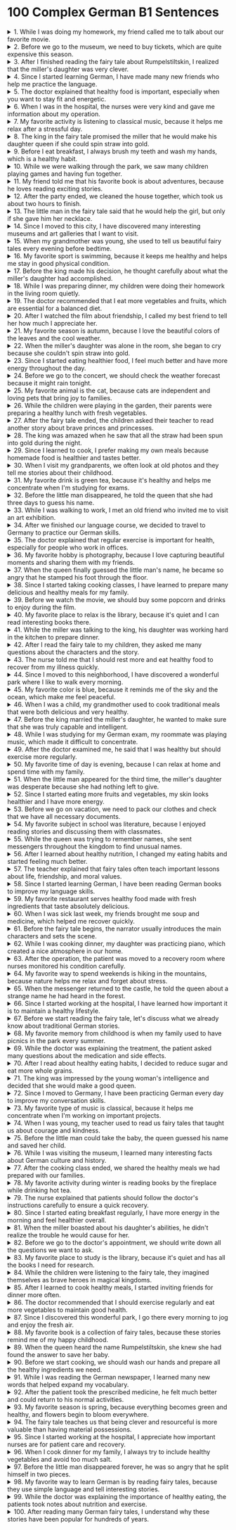 # 100 Complex German B1 Sentences

<details>
<summary>1. While I was doing my homework, my friend called me to talk about our favorite movie.</summary>

Während ich meine Hausaufgaben machte, rief mich mein Freund an, um über unseren Lieblingsfilm zu sprechen.
</details>

<details>
<summary>2. Before we go to the museum, we need to buy tickets, which are quite expensive this season.</summary>

Bevor wir ins Museum gehen, müssen wir Tickets kaufen, die in dieser Jahreszeit ziemlich teuer sind.
</details>

<details>
<summary>3. After I finished reading the fairy tale about Rumpelstiltskin, I realized that the miller's daughter was very clever.</summary>

Nachdem ich das Märchen über Rumpelstilzchen gelesen hatte, erkannte ich, dass die Müllerstochter sehr klug war.
</details>

<details>
<summary>4. Since I started learning German, I have made many new friends who help me practice the language.</summary>

Seit ich Deutsch lerne, habe ich viele neue Freunde gefunden, die mir beim Üben der Sprache helfen.
</details>

<details>
<summary>5. The doctor explained that healthy food is important, especially when you want to stay fit and energetic.</summary>

Der Arzt erklärte, dass gesunde Lebensmittel wichtig sind, besonders wenn man fit und energisch bleiben möchte.
</details>

<details>
<summary>6. When I was in the hospital, the nurses were very kind and gave me information about my operation.</summary>

Als ich im Krankenhaus war, waren die Krankenschwestern sehr freundlich und gaben mir Informationen über meine Operation.
</details>

<details>
<summary>7. My favorite activity is listening to classical music, because it helps me relax after a stressful day.</summary>

Meine Lieblingsaktivität ist es, klassische Musik zu hören, weil sie mir hilft, nach einem stressigen Tag zu entspannen.
</details>

<details>
<summary>8. The king in the fairy tale promised the miller that he would make his daughter queen if she could spin straw into gold.</summary>

Der König im Märchen versprach dem Müller, dass er seine Tochter zur Königin machen würde, wenn sie Stroh zu Gold spinnen könnte.
</details>

<details>
<summary>9. Before I eat breakfast, I always brush my teeth and wash my hands, which is a healthy habit.</summary>

Bevor ich frühstücke, putze ich mir immer die Zähne und wasche mir die Hände, was eine gesunde Gewohnheit ist.
</details>

<details>
<summary>10. While we were walking through the park, we saw many children playing games and having fun together.</summary>

Während wir durch den Park spazierten, sahen wir viele Kinder, die Spiele spielten und zusammen Spaß hatten.
</details>

<details>
<summary>11. My friend told me that his favorite book is about adventures, because he loves reading exciting stories.</summary>

Mein Freund erzählte mir, dass sein Lieblingsbuch von Abenteuern handelt, weil er gerne aufregende Geschichten liest.
</details>

<details>
<summary>12. After the party ended, we cleaned the house together, which took us about two hours to finish.</summary>

Nachdem die Party zu Ende war, räumten wir das Haus zusammen auf, was uns etwa zwei Stunden kostete.
</details>

<details>
<summary>13. The little man in the fairy tale said that he would help the girl, but only if she gave him her necklace.</summary>

Das kleine Männchen im Märchen sagte, dass es dem Mädchen helfen würde, aber nur wenn sie ihm ihre Halskette gäbe.
</details>

<details>
<summary>14. Since I moved to this city, I have discovered many interesting museums and art galleries that I want to visit.</summary>

Seit ich in diese Stadt gezogen bin, habe ich viele interessante Museen und Kunstgalerien entdeckt, die ich besuchen möchte.
</details>

<details>
<summary>15. When my grandmother was young, she used to tell us beautiful fairy tales every evening before bedtime.</summary>

Als meine Großmutter jung war, erzählte sie uns jeden Abend schöne Märchen vor dem Schlafengehen.
</details>

<details>
<summary>16. My favorite sport is swimming, because it keeps me healthy and helps me stay in good physical condition.</summary>

Mein Lieblingssport ist Schwimmen, weil es mich gesund hält und mir hilft, in guter körperlicher Verfassung zu bleiben.
</details>

<details>
<summary>17. Before the king made his decision, he thought carefully about what the miller's daughter had accomplished.</summary>

Bevor der König seine Entscheidung traf, dachte er sorgfältig darüber nach, was die Müllerstochter geleistet hatte.
</details>

<details>
<summary>18. While I was preparing dinner, my children were doing their homework in the living room quietly.</summary>

Während ich das Abendessen zubereitete, machten meine Kinder ruhig ihre Hausaufgaben im Wohnzimmer.
</details>

<details>
<summary>19. The doctor recommended that I eat more vegetables and fruits, which are essential for a balanced diet.</summary>

Der Arzt empfahl mir, mehr Gemüse und Obst zu essen, die für eine ausgewogene Ernährung unerlässlich sind.
</details>

<details>
<summary>20. After I watched the film about friendship, I called my best friend to tell her how much I appreciate her.</summary>

Nachdem ich den Film über Freundschaft gesehen hatte, rief ich meine beste Freundin an, um ihr zu sagen, wie sehr ich sie schätze.
</details>

<details>
<summary>21. My favorite season is autumn, because I love the beautiful colors of the leaves and the cool weather.</summary>

Meine Lieblingsjahreszeit ist der Herbst, weil ich die schönen Farben der Blätter und das kühle Wetter liebe.
</details>

<details>
<summary>22. When the miller's daughter was alone in the room, she began to cry because she couldn't spin straw into gold.</summary>

Als die Müllerstochter allein im Zimmer war, fing sie an zu weinen, weil sie Stroh nicht zu Gold spinnen konnte.
</details>

<details>
<summary>23. Since I started eating healthier food, I feel much better and have more energy throughout the day.</summary>

Seit ich gesündere Lebensmittel esse, fühle ich mich viel besser und habe den ganzen Tag über mehr Energie.
</details>

<details>
<summary>24. Before we go to the concert, we should check the weather forecast because it might rain tonight.</summary>

Bevor wir ins Konzert gehen, sollten wir die Wettervorhersage prüfen, weil es heute Abend regnen könnte.
</details>

<details>
<summary>25. My favorite animal is the cat, because cats are independent and loving pets that bring joy to families.</summary>

Mein Lieblingstier ist die Katze, weil Katzen unabhängige und liebevolle Haustiere sind, die Familien Freude bringen.
</details>

<details>
<summary>26. While the children were playing in the garden, their parents were preparing a healthy lunch with fresh vegetables.</summary>

Während die Kinder im Garten spielten, bereiteten ihre Eltern ein gesundes Mittagessen mit frischem Gemüse zu.
</details>

<details>
<summary>27. After the fairy tale ended, the children asked their teacher to read another story about brave princes and princesses.</summary>

Nachdem das Märchen zu Ende war, baten die Kinder ihre Lehrerin, eine weitere Geschichte über mutige Prinzen und Prinzessinnen zu lesen.
</details>

<details>
<summary>28. The king was amazed when he saw that all the straw had been spun into gold during the night.</summary>

Der König war erstaunt, als er sah, dass das ganze Stroh während der Nacht zu Gold gesponnen worden war.
</details>

<details>
<summary>29. Since I learned to cook, I prefer making my own meals because homemade food is healthier and tastes better.</summary>

Seit ich kochen gelernt habe, bereite ich lieber meine eigenen Mahlzeiten zu, weil selbstgemachtes Essen gesünder ist und besser schmeckt.
</details>

<details>
<summary>30. When I visit my grandparents, we often look at old photos and they tell me stories about their childhood.</summary>

Wenn ich meine Großeltern besuche, schauen wir oft alte Fotos an und sie erzählen mir Geschichten aus ihrer Kindheit.
</details>

<details>
<summary>31. My favorite drink is green tea, because it's healthy and helps me concentrate when I'm studying for exams.</summary>

Mein Lieblingsgetränk ist grüner Tee, weil er gesund ist und mir hilft, mich zu konzentrieren, wenn ich für Prüfungen lerne.
</details>

<details>
<summary>32. Before the little man disappeared, he told the queen that she had three days to guess his name.</summary>

Bevor das kleine Männchen verschwand, sagte es der Königin, dass sie drei Tage hatte, um seinen Namen zu erraten.
</details>

<details>
<summary>33. While I was walking to work, I met an old friend who invited me to visit an art exhibition.</summary>

Während ich zur Arbeit ging, traf ich einen alten Freund, der mich einlud, eine Kunstausstellung zu besuchen.
</details>

<details>
<summary>34. After we finished our language course, we decided to travel to Germany to practice our German skills.</summary>

Nachdem wir unseren Sprachkurs beendet hatten, beschlossen wir, nach Deutschland zu reisen, um unsere Deutschkenntnisse zu üben.
</details>

<details>
<summary>35. The doctor explained that regular exercise is important for health, especially for people who work in offices.</summary>

Der Arzt erklärte, dass regelmäßige Bewegung für die Gesundheit wichtig ist, besonders für Menschen, die in Büros arbeiten.
</details>

<details>
<summary>36. My favorite hobby is photography, because I love capturing beautiful moments and sharing them with my friends.</summary>

Mein Lieblingshobby ist die Fotografie, weil ich gerne schöne Momente einfange und sie mit meinen Freunden teile.
</details>

<details>
<summary>37. When the queen finally guessed the little man's name, he became so angry that he stamped his foot through the floor.</summary>

Als die Königin endlich den Namen des kleinen Männchens erriet, wurde er so wütend, dass er mit dem Fuß durch den Boden stampfte.
</details>

<details>
<summary>38. Since I started taking cooking classes, I have learned to prepare many delicious and healthy meals for my family.</summary>

Seit ich Kochkurse nehme, habe ich gelernt, viele köstliche und gesunde Mahlzeiten für meine Familie zuzubereiten.
</details>

<details>
<summary>39. Before we watch the movie, we should buy some popcorn and drinks to enjoy during the film.</summary>

Bevor wir den Film schauen, sollten wir Popcorn und Getränke kaufen, um sie während des Films zu genießen.
</details>

<details>
<summary>40. My favorite place to relax is the library, because it's quiet and I can read interesting books there.</summary>

Mein Lieblingsort zum Entspannen ist die Bibliothek, weil es dort ruhig ist und ich interessante Bücher lesen kann.
</details>

<details>
<summary>41. While the miller was talking to the king, his daughter was working hard in the kitchen to prepare dinner.</summary>

Während der Müller mit dem König sprach, arbeitete seine Tochter hart in der Küche, um das Abendessen vorzubereiten.
</details>

<details>
<summary>42. After I read the fairy tale to my children, they asked me many questions about the characters and the story.</summary>

Nachdem ich meinen Kindern das Märchen vorgelesen hatte, stellten sie mir viele Fragen über die Charaktere und die Geschichte.
</details>

<details>
<summary>43. The nurse told me that I should rest more and eat healthy food to recover from my illness quickly.</summary>

Die Krankenschwester sagte mir, dass ich mehr ruhen und gesunde Lebensmittel essen sollte, um schnell von meiner Krankheit zu genesen.
</details>

<details>
<summary>44. Since I moved to this neighborhood, I have discovered a wonderful park where I like to walk every morning.</summary>

Seit ich in diese Nachbarschaft gezogen bin, habe ich einen wunderbaren Park entdeckt, in dem ich gerne jeden Morgen spazieren gehe.
</details>

<details>
<summary>45. My favorite color is blue, because it reminds me of the sky and the ocean, which make me feel peaceful.</summary>

Meine Lieblingsfarbe ist Blau, weil sie mich an den Himmel und das Meer erinnert, die mich friedlich fühlen lassen.
</details>

<details>
<summary>46. When I was a child, my grandmother used to cook traditional meals that were both delicious and very healthy.</summary>

Als ich ein Kind war, kochte meine Großmutter traditionelle Gerichte, die sowohl köstlich als auch sehr gesund waren.
</details>

<details>
<summary>47. Before the king married the miller's daughter, he wanted to make sure that she was truly capable and intelligent.</summary>

Bevor der König die Müllerstochter heiratete, wollte er sicherstellen, dass sie wirklich fähig und intelligent war.
</details>

<details>
<summary>48. While I was studying for my German exam, my roommate was playing music, which made it difficult to concentrate.</summary>

Während ich für meine Deutschprüfung lernte, spielte mein Mitbewohner Musik, was es schwierig machte, mich zu konzentrieren.
</details>

<details>
<summary>49. After the doctor examined me, he said that I was healthy but should exercise more regularly.</summary>

Nachdem der Arzt mich untersucht hatte, sagte er, dass ich gesund sei, aber regelmäßiger Sport treiben sollte.
</details>

<details>
<summary>50. My favorite time of day is evening, because I can relax at home and spend time with my family.</summary>

Meine Lieblingstageszeit ist der Abend, weil ich zu Hause entspannen und Zeit mit meiner Familie verbringen kann.
</details>

<details>
<summary>51. When the little man appeared for the third time, the miller's daughter was desperate because she had nothing left to give.</summary>

Als das kleine Männchen zum dritten Mal erschien, war die Müllerstochter verzweifelt, weil sie nichts mehr zu geben hatte.
</details>

<details>
<summary>52. Since I started eating more fruits and vegetables, my skin looks healthier and I have more energy.</summary>

Seit ich mehr Obst und Gemüse esse, sieht meine Haut gesünder aus und ich habe mehr Energie.
</details>

<details>
<summary>53. Before we go on vacation, we need to pack our clothes and check that we have all necessary documents.</summary>

Bevor wir in den Urlaub fahren, müssen wir unsere Kleidung einpacken und prüfen, dass wir alle notwendigen Dokumente haben.
</details>

<details>
<summary>54. My favorite subject in school was literature, because I enjoyed reading stories and discussing them with classmates.</summary>

Mein Lieblingsfach in der Schule war Literatur, weil ich gerne Geschichten las und sie mit Mitschülern diskutierte.
</details>

<details>
<summary>55. While the queen was trying to remember names, she sent messengers throughout the kingdom to find unusual names.</summary>

Während die Königin versuchte, sich an Namen zu erinnern, schickte sie Boten durch das ganze Königreich, um ungewöhnliche Namen zu finden.
</details>

<details>
<summary>56. After I learned about healthy nutrition, I changed my eating habits and started feeling much better.</summary>

Nachdem ich über gesunde Ernährung gelernt hatte, änderte ich meine Essgewohnheiten und fühlte mich viel besser.
</details>

<details>
<summary>57. The teacher explained that fairy tales often teach important lessons about life, friendship, and moral values.</summary>

Die Lehrerin erklärte, dass Märchen oft wichtige Lektionen über das Leben, Freundschaft und moralische Werte lehren.
</details>

<details>
<summary>58. Since I started learning German, I have been reading German books to improve my language skills.</summary>

Seit ich Deutsch lerne, lese ich deutsche Bücher, um meine Sprachkenntnisse zu verbessern.
</details>

<details>
<summary>59. My favorite restaurant serves healthy food made with fresh ingredients that taste absolutely delicious.</summary>

Mein Lieblingsrestaurant serviert gesunde Speisen aus frischen Zutaten, die absolut köstlich schmecken.
</details>

<details>
<summary>60. When I was sick last week, my friends brought me soup and medicine, which helped me recover quickly.</summary>

Als ich letzte Woche krank war, brachten mir meine Freunde Suppe und Medizin, was mir half, schnell zu genesen.
</details>

<details>
<summary>61. Before the fairy tale begins, the narrator usually introduces the main characters and sets the scene.</summary>

Bevor das Märchen beginnt, stellt der Erzähler normalerweise die Hauptcharaktere vor und beschreibt die Szene.
</details>

<details>
<summary>62. While I was cooking dinner, my daughter was practicing piano, which created a nice atmosphere in our home.</summary>

Während ich das Abendessen kochte, übte meine Tochter Klavier, was eine schöne Atmosphäre in unserem Zuhause schuf.
</details>

<details>
<summary>63. After the operation, the patient was moved to a recovery room where nurses monitored his condition carefully.</summary>

Nach der Operation wurde der Patient in einen Aufwachraum gebracht, wo Krankenschwestern seinen Zustand sorgfältig überwachten.
</details>

<details>
<summary>64. My favorite way to spend weekends is hiking in the mountains, because nature helps me relax and forget about stress.</summary>

Meine Lieblingsart, Wochenenden zu verbringen, ist Wandern in den Bergen, weil die Natur mir hilft zu entspannen und Stress zu vergessen.
</details>

<details>
<summary>65. When the messenger returned to the castle, he told the queen about a strange name he had heard in the forest.</summary>

Als der Bote zum Schloss zurückkehrte, erzählte er der Königin von einem seltsamen Namen, den er im Wald gehört hatte.
</details>

<details>
<summary>66. Since I started working at the hospital, I have learned how important it is to maintain a healthy lifestyle.</summary>

Seit ich im Krankenhaus arbeite, habe ich gelernt, wie wichtig es ist, einen gesunden Lebensstil zu pflegen.
</details>

<details>
<summary>67. Before we start reading the fairy tale, let's discuss what we already know about traditional German stories.</summary>

Bevor wir anfangen, das Märchen zu lesen, lasst uns besprechen, was wir bereits über traditionelle deutsche Geschichten wissen.
</details>

<details>
<summary>68. My favorite memory from childhood is when my family used to have picnics in the park every summer.</summary>

Meine Lieblingserinnerung aus der Kindheit ist, als meine Familie jeden Sommer Picknicks im Park gemacht hat.
</details>

<details>
<summary>69. While the doctor was explaining the treatment, the patient asked many questions about the medication and side effects.</summary>

Während der Arzt die Behandlung erklärte, stellte der Patient viele Fragen über die Medikamente und Nebenwirkungen.
</details>

<details>
<summary>70. After I read about healthy eating habits, I decided to reduce sugar and eat more whole grains.</summary>

Nachdem ich über gesunde Essgewohnheiten gelesen hatte, beschloss ich, Zucker zu reduzieren und mehr Vollkornprodukte zu essen.
</details>

<details>
<summary>71. The king was impressed by the young woman's intelligence and decided that she would make a good queen.</summary>

Der König war von der Intelligenz der jungen Frau beeindruckt und entschied, dass sie eine gute Königin abgeben würde.
</details>

<details>
<summary>72. Since I moved to Germany, I have been practicing German every day to improve my conversation skills.</summary>

Seit ich nach Deutschland gezogen bin, übe ich jeden Tag Deutsch, um meine Konversationsfähigkeiten zu verbessern.
</details>

<details>
<summary>73. My favorite type of music is classical, because it helps me concentrate when I'm working on important projects.</summary>

Meine Lieblingsmusik ist klassische Musik, weil sie mir hilft, mich zu konzentrieren, wenn ich an wichtigen Projekten arbeite.
</details>

<details>
<summary>74. When I was young, my teacher used to read us fairy tales that taught us about courage and kindness.</summary>

Als ich jung war, las uns unsere Lehrerin Märchen vor, die uns Mut und Freundlichkeit lehrten.
</details>

<details>
<summary>75. Before the little man could take the baby, the queen guessed his name and saved her child.</summary>

Bevor das kleine Männchen das Baby nehmen konnte, erriet die Königin seinen Namen und rettete ihr Kind.
</details>

<details>
<summary>76. While I was visiting the museum, I learned many interesting facts about German culture and history.</summary>

Während ich das Museum besuchte, lernte ich viele interessante Fakten über deutsche Kultur und Geschichte.
</details>

<details>
<summary>77. After the cooking class ended, we shared the healthy meals we had prepared with our families.</summary>

Nachdem der Kochkurs zu Ende war, teilten wir die gesunden Mahlzeiten, die wir zubereitet hatten, mit unseren Familien.
</details>

<details>
<summary>78. My favorite activity during winter is reading books by the fireplace while drinking hot tea.</summary>

Meine Lieblingsaktivität im Winter ist es, Bücher am Kamin zu lesen und dabei heißen Tee zu trinken.
</details>

<details>
<summary>79. The nurse explained that patients should follow the doctor's instructions carefully to ensure a quick recovery.</summary>

Die Krankenschwester erklärte, dass Patienten die Anweisungen des Arztes sorgfältig befolgen sollten, um eine schnelle Genesung zu gewährleisten.
</details>

<details>
<summary>80. Since I started eating breakfast regularly, I have more energy in the morning and feel healthier overall.</summary>

Seit ich regelmäßig frühstücke, habe ich morgens mehr Energie und fühle mich insgesamt gesünder.
</details>

<details>
<summary>81. When the miller boasted about his daughter's abilities, he didn't realize the trouble he would cause for her.</summary>

Als der Müller mit den Fähigkeiten seiner Tochter prahlte, erkannte er nicht, welche Schwierigkeiten er ihr bereiten würde.
</details>

<details>
<summary>82. Before we go to the doctor's appointment, we should write down all the questions we want to ask.</summary>

Bevor wir zum Arzttermin gehen, sollten wir alle Fragen aufschreiben, die wir stellen möchten.
</details>

<details>
<summary>83. My favorite place to study is the library, because it's quiet and has all the books I need for research.</summary>

Mein Lieblingsort zum Lernen ist die Bibliothek, weil es dort ruhig ist und alle Bücher hat, die ich für meine Recherche brauche.
</details>

<details>
<summary>84. While the children were listening to the fairy tale, they imagined themselves as brave heroes in magical kingdoms.</summary>

Während die Kinder dem Märchen zuhörten, stellten sie sich vor, mutige Helden in magischen Königreichen zu sein.
</details>

<details>
<summary>85. After I learned to cook healthy meals, I started inviting friends for dinner more often.</summary>

Nachdem ich gelernt hatte, gesunde Mahlzeiten zu kochen, lud ich öfter Freunde zum Abendessen ein.
</details>

<details>
<summary>86. The doctor recommended that I should exercise regularly and eat more vegetables to maintain good health.</summary>

Der Arzt empfahl mir, regelmäßig Sport zu treiben und mehr Gemüse zu essen, um eine gute Gesundheit zu erhalten.
</details>

<details>
<summary>87. Since I discovered this wonderful park, I go there every morning to jog and enjoy the fresh air.</summary>

Seit ich diesen wunderbaren Park entdeckt habe, gehe ich jeden Morgen dorthin, um zu joggen und die frische Luft zu genießen.
</details>

<details>
<summary>88. My favorite book is a collection of fairy tales, because these stories remind me of my happy childhood.</summary>

Mein Lieblingsbuch ist eine Märchensammlung, weil diese Geschichten mich an meine glückliche Kindheit erinnern.
</details>

<details>
<summary>89. When the queen heard the name Rumpelstiltskin, she knew she had found the answer to save her baby.</summary>

Als die Königin den Namen Rumpelstilzchen hörte, wusste sie, dass sie die Antwort gefunden hatte, um ihr Baby zu retten.
</details>

<details>
<summary>90. Before we start cooking, we should wash our hands and prepare all the healthy ingredients we need.</summary>

Bevor wir anfangen zu kochen, sollten wir unsere Hände waschen und alle gesunden Zutaten vorbereiten, die wir brauchen.
</details>

<details>
<summary>91. While I was reading the German newspaper, I learned many new words that helped expand my vocabulary.</summary>

Während ich die deutsche Zeitung las, lernte ich viele neue Wörter, die halfen, meinen Wortschatz zu erweitern.
</details>

<details>
<summary>92. After the patient took the prescribed medicine, he felt much better and could return to his normal activities.</summary>

Nachdem der Patient die verschriebene Medizin genommen hatte, fühlte er sich viel besser und konnte zu seinen normalen Aktivitäten zurückkehren.
</details>

<details>
<summary>93. My favorite season is spring, because everything becomes green and healthy, and flowers begin to bloom everywhere.</summary>

Meine Lieblingsjahreszeit ist der Frühling, weil alles grün und gesund wird und überall Blumen zu blühen beginnen.
</details>

<details>
<summary>94. The fairy tale teaches us that being clever and resourceful is more valuable than having material possessions.</summary>

Das Märchen lehrt uns, dass klug und einfallsreich zu sein wertvoller ist, als materielle Besitztümer zu haben.
</details>

<details>
<summary>95. Since I started working at the hospital, I appreciate how important nurses are for patient care and recovery.</summary>

Seit ich im Krankenhaus arbeite, schätze ich, wie wichtig Krankenschwestern für die Patientenbetreuung und Genesung sind.
</details>

<details>
<summary>96. When I cook dinner for my family, I always try to include healthy vegetables and avoid too much salt.</summary>

Wenn ich für meine Familie koche, versuche ich immer, gesundes Gemüse einzubeziehen und zu viel Salz zu vermeiden.
</details>

<details>
<summary>97. Before the little man disappeared forever, he was so angry that he split himself in two pieces.</summary>

Bevor das kleine Männchen für immer verschwand, war er so wütend, dass er sich in zwei Teile spaltete.
</details>

<details>
<summary>98. My favorite way to learn German is by reading fairy tales, because they use simple language and tell interesting stories.</summary>

Meine Lieblingsart, Deutsch zu lernen, ist das Lesen von Märchen, weil sie einfache Sprache verwenden und interessante Geschichten erzählen.
</details>

<details>
<summary>99. While the doctor was explaining the importance of healthy eating, the patients took notes about nutrition and exercise.</summary>

Während der Arzt die Wichtigkeit gesunder Ernährung erklärte, machten sich die Patienten Notizen über Ernährung und Bewegung.
</details>

<details>
<summary>100. After reading many German fairy tales, I understand why these stories have been popular for hundreds of years.</summary>

Nachdem ich viele deutsche Märchen gelesen habe, verstehe ich, warum diese Geschichten seit Hunderten von Jahren beliebt sind.
</details>
